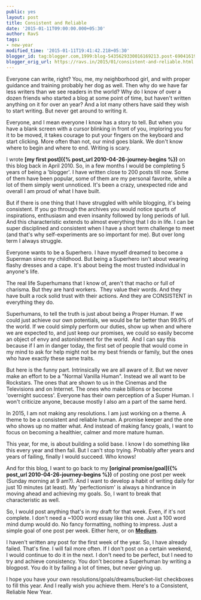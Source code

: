 ```yaml
---
public: yes
layout: post
title: Consistent and Reliable
date: '2015-01-11T09:00:00.000+05:30'
author: RavS
tags:
- new-year
modified_time: '2015-01-11T19:41:42.218+05:30'
blogger_id: tag:blogger.com,1999:blog-5435629330016169213.post-6904161946866705407
blogger_orig_url: https://ravs.in/2015/01/consistent-and-reliable.html
---
```


Everyone can write, right? You, me, my neighborhood girl, and with proper guidance and training probably her dog as well. Then why do we have far less writers than we see readers in the world? Why do I know of over a dozen friends who started a blog at some point of time, but haven't written anything on it for over an year? And a lot many others have said they wish to start writing. But never get around to writing it. 

Everyone, and I mean everyone I know has a story to tell. But when you have a blank screen with a cursor blinking in front of you, imploring you for it to be moved, it takes courage to put your fingers on the keyboard and start clicking. More often than not, our mind goes blank. We don't know where to begin and where to end. Writing is scary. 

I wrote **[my first post]({% post_url 2010-04-26-journey-begins %})** on this blog back in April 2010. So, in a few months I would be completing 5 years of being a 'blogger'. I have written close to 200 posts till now. Some of them have been popular, some of them are my personal favorite, while a lot of them simply went unnoticed. It's been a crazy, unexpected ride and overall I am proud of what I have built. 

But if there is one thing that I have struggled with while blogging, it's being consistent. If you go through the archives you would notice spurts of inspirations, enthusiasm and even insanity followed by long periods of lull. And this characteristic extends to almost everything that I do in life. I can be super disciplined and consistent when I have a short term challenge to meet (and that's why self-experiments are so important for me). But over long term I always struggle. 

Everyone wants to be a Superhero. I have myself dreamed to become a Superman since my childhood. But being a Superhero isn't about wearing flashy dresses and a cape. It's about being the most trusted individual in anyone's life. 

The real life Superhumans that I know of, aren't that macho or full of charisma. But they are hard workers.  They value their words. And they have built a rock solid trust with their actions. And they are CONSISTENT in everything they do.

Superhumans, to tell the truth is just about being a Proper Human. If we could just achieve our own potentials, we would be far better than 99.9% of the world. If we could simply perform our duties, show up when and where we are expected to, and just keep our promises, we could so easily become an object of envy and astonishment for the world.  And I can say this because if I am in danger today, the first set of people that would come in my mind to ask for help might not be my best friends or family, but the ones who have exactly these same traits. 

But here is the funny part. Intrinsically we are all aware of it. But we never make an effort to be a "Normal Vanilla Human". Instead we all want to be Rockstars. The ones that are shown to us in the Cinemas and the Televisions and on Internet. The ones who make billions or become 'overnight success'. Everyone has their own perception of a Super Human. I won't criticize anyone, because mostly I also am a part of the same herd. 

In 2015, I am not making any resolutions. I am just working on a theme. A theme to be a consistent and reliable human. A promise keeper and the one who shows up no matter what. And instead of making fancy goals, I want to focus on becoming a healthier, calmer and more mature human. 

This year, for me, is about building a solid base. I know I do something like this every year and then fail. But I can't stop trying. Probably after years and years of failing, finally I would succeed. Who knows!

And for this blog, I want to go back to my **[original promise/goal]({% post_url 2010-04-26-journey-begins %})** of posting one post per week (Sunday morning at 9 am?). And I want to develop a habit of writing daily for just 10 minutes (at least). My 'perfectionism' is always a hindrance in moving ahead and achieving my goals. So, I want to break that characteristic as well. 

So, I would post anything that's in my draft for that week. Even, if it's not complete. I don't need a ~1000 word essay like this one. Just a 100 word mind dump would do. No fancy formatting, nothing to impress. Just a simple goal of one post per week. Either here, or on **[Medium](https://medium.com/@medmRSH)**. 

I haven't written any post for the first week of the year. So, I have already failed. That's fine. I will fail more often. If I don't post on a certain weekend, I would continue to do it in the next. I don't need to be perfect, but I need to try and achieve consistency. You don't become a Superhuman by writing a blogpost. You do it by failing a lot of times, but never giving up. 

I hope you have your own resolutions/goals/dreams/bucket-list checkboxes to fill this year. And I really wish you achieve them. Here's to a Consistent, Reliable New Year.
